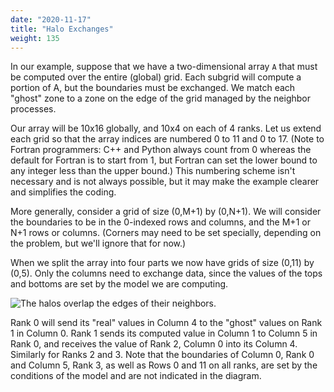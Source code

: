 ```yaml
---
date: "2020-11-17"
title: "Halo Exchanges"
weight: 135
---
```


In our example, suppose that we have a two-dimensional array `A` that must be computed over the entire (global) grid.  Each subgrid will compute a portion of A, but the boundaries must be exchanged. We match each "ghost" zone to a zone on the edge of the grid managed by the neighbor processes.

Our array will be 10x16 globally, and 10x4 on each of 4 ranks. Let us extend each grid so that the array indices are numbered 0 to 11 and 0 to 17.  (Note to Fortran programmers: C++ and Python always count from 0 whereas the default for Fortran is to start from 1, but Fortran can set the lower bound to any integer less than the upper bound.)  This numbering scheme isn't necessary and is not always possible, but it may make the example clearer and simplifies the coding.

More generally, consider a grid of size (0,M+1) by (0,N+1). We will consider the boundaries to be in the 0-indexed rows and columns, and the M+1 or N+1 rows or columns. (Corners may need to be set specially, depending on the problem, but we'll ignore that for now.)  

When we split the array into four parts we now have grids of size (0,11) by (0,5).  Only the columns need to exchange data, since the values of the tops and bottoms are set by the model we are computing.

![](img/halo_exchange.png "The halos overlap the edges of their neighbors.")

Rank 0 will send its "real" values in Column 4 to the "ghost" values on Rank 1 in Column 0.  Rank 1 sends its computed value in Column 1 to Column 5 in Rank 0, and receives the value of Rank 2, Column 0 into its Column 4. Similarly for Ranks 2 and 3.  Note that the boundaries of Column 0, Rank 0 and Column 5, Rank 3, as well as Rows 0 and 11 on all ranks, are set by the conditions of the model and are not indicated in the diagram.

